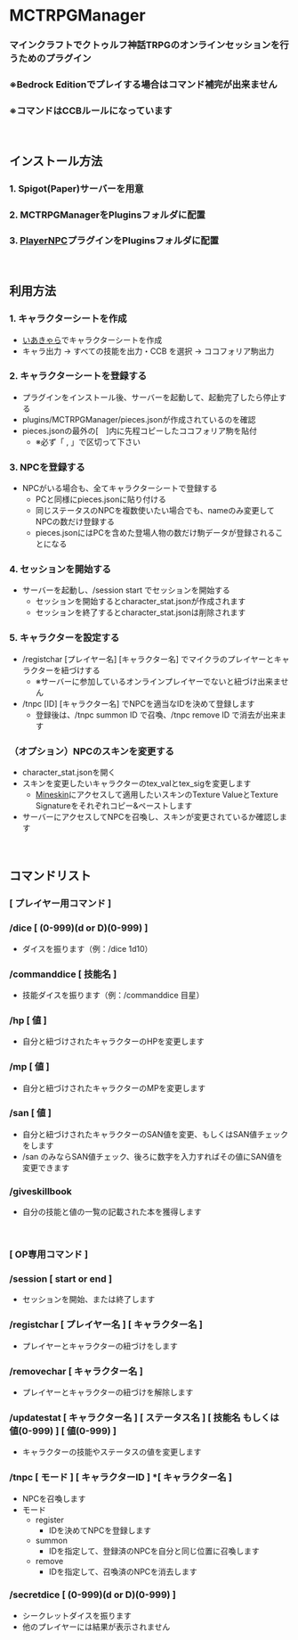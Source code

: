 # MCTRPGManager
### マインクラフトでクトゥルフ神話TRPGのオンラインセッションを行うためのプラグイン
### ※Bedrock Editionでプレイする場合はコマンド補完が出来ません
### ※コマンドはCCBルールになっています

<br>

## インストール方法
### 1. Spigot(Paper)サーバーを用意
### 2. MCTRPGManagerをPluginsフォルダに配置
### 3. [PlayerNPC](https://www.spigotmc.org/resources/%E2%9C%85-api-player-npc-%E2%9C%85-1-17-1-19-4.93625/?__cf_chl_tk=pqgn_8Dr5oVtuqKJ5SmJThT9CD2nOn_EIwtTbUahuvk-1684402964-0-gaNycGzNEXs)プラグインをPluginsフォルダに配置

<br>

## 利用方法
### 1. キャラクターシートを作成
- [いあきゃら](https://iachara.com/)でキャラクターシートを作成
- キャラ出力 → すべての技能を出力・CCB を選択 → ココフォリア駒出力

### 2. キャラクターシートを登録する
- プラグインをインストール後、サーバーを起動して、起動完了したら停止する
- plugins/MCTRPGManager/pieces.jsonが作成されているのを確認
- pieces.jsonの最外の[　]内に先程コピーしたココフォリア駒を貼付
  - ※必ず「 , 」で区切って下さい

### 3. NPCを登録する
- NPCがいる場合も、全てキャラクターシートで登録する
  - PCと同様にpieces.jsonに貼り付ける
  - 同じステータスのNPCを複数使いたい場合でも、nameのみ変更してNPCの数だけ登録する
  - pieces.jsonにはPCを含めた登場人物の数だけ駒データが登録されることになる

### 4. セッションを開始する
- サーバーを起動し、/session start でセッションを開始する
  - セッションを開始するとcharacter_stat.jsonが作成されます
  - セッションを終了するとcharacter_stat.jsonは削除されます

### 5. キャラクターを設定する
- /registchar [プレイヤー名] [キャラクター名] でマイクラのプレイヤーとキャラクターを紐づけする
  - ※サーバーに参加しているオンラインプレイヤーでないと紐づけ出来ません
- /tnpc [ID] [キャラクター名] でNPCを適当なIDを決めて登録します
  - 登録後は、/tnpc summon ID で召喚、/tnpc remove ID で消去が出来ます

### （オプション）NPCのスキンを変更する
- character_stat.jsonを開く
- スキンを変更したいキャラクターのtex_valとtex_sigを変更します
  - [Mineskin](https://mineskin.org/)にアクセスして適用したいスキンのTexture ValueとTexture Signatureをそれぞれコピー&ペーストします
- サーバーにアクセスしてNPCを召喚し、スキンが変更されているか確認します

<br>

## コマンドリスト
### [ プレイヤー用コマンド ]
### /dice [ (0-999)(d or D)(0-999) ]
- ダイスを振ります（例：/dice 1d10）

### /commanddice [ 技能名 ]
- 技能ダイスを振ります（例：/commanddice 目星）

### /hp [ 値 ]
- 自分と紐づけされたキャラクターのHPを変更します

### /mp [ 値 ]
- 自分と紐づけされたキャラクターのMPを変更します

### /san [ 値 ]
- 自分と紐づけされたキャラクターのSAN値を変更、もしくはSAN値チェックをします
- /san のみならSAN値チェック、後ろに数字を入力すればその値にSAN値を変更できます

### /giveskillbook
- 自分の技能と値の一覧の記載された本を獲得します


<br>

### [ OP専用コマンド ] 
### /session [ start or end ]
- セッションを開始、または終了します

### /registchar [ プレイヤー名 ] [ キャラクター名 ]
- プレイヤーとキャラクターの紐づけをします

### /removechar [ キャラクター名 ]
- プレイヤーとキャラクターの紐づけを解除します

### /updatestat [ キャラクター名 ] [ ステータス名 ] [ 技能名 もしくは 値(0-999) ] [ 値(0-999) ]
- キャラクターの技能やステータスの値を変更します

### /tnpc [ モード ] [ キャラクターID ] *[ キャラクター名 ]
- NPCを召喚します
- モード
  - register
    - IDを決めてNPCを登録します
  - summon
    - IDを指定して、登録済のNPCを自分と同じ位置に召喚します
  - remove
    - IDを指定して、召喚済のNPCを消去します

### /secretdice [ (0-999)(d or D)(0-999) ]
- シークレットダイスを振ります
- 他のプレイヤーには結果が表示されません